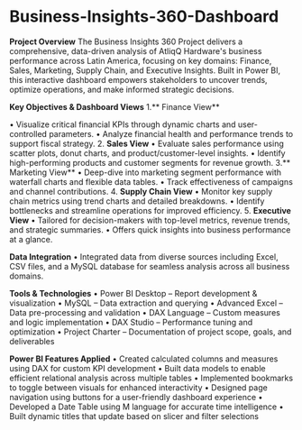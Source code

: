 # Business-Insights-360-Dashboard
**Project Overview**
The Business Insights 360 Project delivers a comprehensive, data-driven analysis of AtliqQ Hardware's business performance across Latin America, focusing on key domains: Finance, Sales, Marketing, Supply Chain, and Executive Insights. Built in Power BI, this interactive dashboard empowers stakeholders to uncover trends, optimize operations, and make informed strategic decisions.

**Key Objectives & Dashboard Views**
1.** Finance View**

  •	Visualize critical financial KPIs through dynamic charts and user-controlled parameters.
  •	Analyze financial health and performance trends to support fiscal strategy.
2. **Sales View**
  •	Evaluate sales performance using scatter plots, donut charts, and product/customer-level insights.
  •	Identify high-performing products and customer segments for revenue growth.
3.** Marketing View**
  •	Deep-dive into marketing segment performance with waterfall charts and flexible data tables.
  •	Track effectiveness of campaigns and channel contributions.
4. **Supply Chain View**
  •	Monitor key supply chain metrics using trend charts and detailed breakdowns.
  •	Identify bottlenecks and streamline operations for improved efficiency.
5. **Executive View**
  •	Tailored for decision-makers with top-level metrics, revenue trends, and strategic summaries.
  •	Offers quick insights into business performance at a glance.

**Data Integration**
  •	Integrated data from diverse sources including Excel, CSV files, and a MySQL database for seamless analysis across all business domains.

**Tools & Technologies**
  •	Power BI Desktop – Report development & visualization
  •	MySQL – Data extraction and querying
  •	Advanced Excel – Data pre-processing and validation
  •	DAX Language – Custom measures and logic implementation
  •	DAX Studio – Performance tuning and optimization
  •	Project Charter – Documentation of project scope, goals, and deliverables

**Power BI Features Applied**
  •	Created calculated columns and measures using DAX for custom KPI development
  •	Built data models to enable efficient relational analysis across multiple tables
  •	Implemented bookmarks to toggle between visuals for enhanced interactivity
  •	Designed page navigation using buttons for a user-friendly dashboard experience
  •	Developed a Date Table using M language for accurate time intelligence
  •	Built dynamic titles that update based on slicer and filter selections

